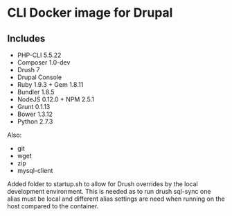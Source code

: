# CLI Docker image for Drupal

## Includes

- PHP-CLI 5.5.22
- Composer 1.0-dev
- Drush 7
- Drupal Console
- Ruby 1.9.3 + Gem 1.8.11
- Bundler 1.8.5
- NodeJS 0.12.0 + NPM 2.5.1
- Grunt 0.1.13
- Bower 1.3.12
- Python 2.7.3

Also:

- git
- wget
- zip
- mysql-client

Added folder to startup.sh to allow for Drush overrides by the local development environment. This is needed as to run drush sql-sync one alias must be local and different alias settings are need when running on the host compared to the container.

